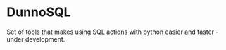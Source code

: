 # DunnoSQL
Set of tools that makes using SQL actions with python easier and faster - under development.
